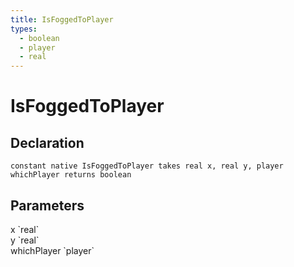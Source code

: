 ```yaml
---
title: IsFoggedToPlayer
types:
  - boolean
  - player
  - real
---
```


# IsFoggedToPlayer

## Declaration

```
constant native IsFoggedToPlayer takes real x, real y, player whichPlayer returns boolean
```

## Parameters
<dl>
  <dt>x `real`</dt>
  <dd></dd>

  <dt>y `real`</dt>
  <dd></dd>

  <dt>whichPlayer `player`</dt>
  <dd></dd>
</dl>